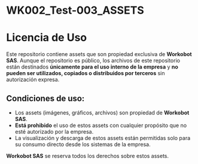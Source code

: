 
# WK002_Test-003_ASSETS

# Licencia de Uso

Este repositorio contiene assets que son propiedad exclusiva de **Workobot SAS**. Aunque el repositorio es público, los archivos de este repositorio están destinados **únicamente para el uso interno de la empresa** y **no pueden ser utilizados, copiados o distribuidos por terceros** sin autorización expresa.

## Condiciones de uso:

- Los assets (imágenes, gráficos, archivos) son propiedad de **Workobot SAS**.
- **Está prohibido** el uso de estos assets con cualquier propósito que no esté autorizado por la empresa.
- La visualización y descarga de estos assets están permitidas solo para su consumo directo desde los sistemas de la empresa.

**Workobot SAS** se reserva todos los derechos sobre estos assets.
    